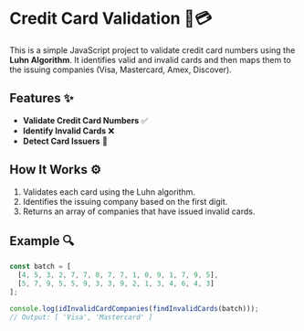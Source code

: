 # Credit Card Validation 🏦💳

This is a simple JavaScript project to validate credit card numbers using the **Luhn Algorithm**. It identifies valid and invalid cards and then maps them to the issuing companies (Visa, Mastercard, Amex, Discover).

## Features ✨
- **Validate Credit Card Numbers** ✅
- **Identify Invalid Cards** ❌
- **Detect Card Issuers** 🏢

## How It Works ⚙️
1. Validates each card using the Luhn algorithm.
2. Identifies the issuing company based on the first digit.
3. Returns an array of companies that have issued invalid cards.

## Example 🔍
```javascript
const batch = [ 
  [4, 5, 3, 2, 7, 7, 8, 7, 7, 1, 0, 9, 1, 7, 9, 5], 
  [5, 7, 9, 5, 5, 9, 3, 3, 9, 2, 1, 3, 4, 6, 4, 3]
];

console.log(idInvalidCardCompanies(findInvalidCards(batch)));
// Output: [ 'Visa', 'Mastercard' ]
